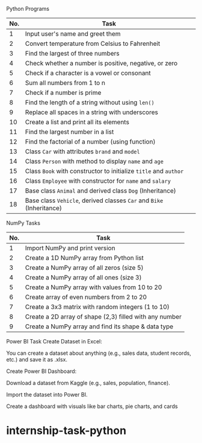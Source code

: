 Python Programs

| No. | Task                                                                 |
| --- | -------------------------------------------------------------------- |
| 1   | Input user's name and greet them                                     |
| 2   | Convert temperature from Celsius to Fahrenheit                       |
| 3   | Find the largest of three numbers                                    |
| 4   | Check whether a number is positive, negative, or zero                |
| 5   | Check if a character is a vowel or consonant                         |
| 6   | Sum all numbers from 1 to n                                          |
| 7   | Check if a number is prime                                           |
| 8   | Find the length of a string without using `len()`                    |
| 9   | Replace all spaces in a string with underscores                      |
| 10  | Create a list and print all its elements                             |
| 11  | Find the largest number in a list                                    |
| 12  | Find the factorial of a number (using function)                      |
| 13  | Class `Car` with attributes `brand` and `model`                      |
| 14  | Class `Person` with method to display `name` and `age`               |
| 15  | Class `Book` with constructor to initialize `title` and `author`     |
| 16  | Class `Employee` with constructor for `name` and `salary`            |
| 17  | Base class `Animal` and derived class `Dog` (Inheritance)            |
| 18  | Base class `Vehicle`, derived classes `Car` and `Bike` (Inheritance) |


NumPy Tasks

| No. | Task                                                    |
| --- | ------------------------------------------------------- |
| 1   | Import NumPy and print version                          |
| 2   | Create a 1D NumPy array from Python list                |
| 3   | Create a NumPy array of all zeros (size 5)              |
| 4   | Create a NumPy array of all ones (size 3)               |
| 5   | Create a NumPy array with values from 10 to 20          |
| 6   | Create array of even numbers from 2 to 20               |
| 7   | Create a 3x3 matrix with random integers (1 to 10)      |
| 8   | Create a 2D array of shape (2,3) filled with any number |
| 9   | Create a NumPy array and find its shape & data type     |


Power BI Task
Create Dataset in Excel:

You can create a dataset about anything (e.g., sales data, student records, etc.) and save it as .xlsx.

Create Power BI Dashboard:

Download a dataset from Kaggle (e.g., sales, population, finance).

Import the dataset into Power BI.

Create a dashboard with visuals like bar charts, pie charts, and cards
# internship-task-python
